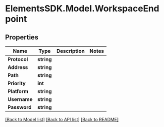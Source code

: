# ElementsSDK.Model.WorkspaceEndpoint

## Properties

Name | Type | Description | Notes
------------ | ------------- | ------------- | -------------
**Protocol** | **string** |  | 
**Address** | **string** |  | 
**Path** | **string** |  | 
**Priority** | **int** |  | 
**Platform** | **string** |  | 
**Username** | **string** |  | 
**Password** | **string** |  | 

[[Back to Model list]](../README.md#documentation-for-models) [[Back to API list]](../README.md#documentation-for-api-endpoints) [[Back to README]](../README.md)

